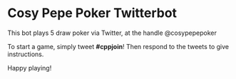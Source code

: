 # Cosy Pepe Poker Twitterbot

This bot plays 5 draw poker via Twitter, at the handle @cosypepepoker

To start a game, simply tweet **#cppjoin**! Then respond to the tweets to give instructions.

Happy playing!

